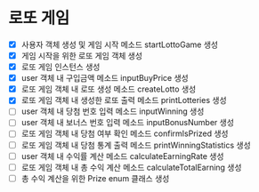 # 로또 게임

- [X] 사용자 객체 생성 및 게임 시작 메소드 startLottoGame 생성
- [X] 게임 시작을 위한 로또 게임 객체 생성
- [X] 로또 게임 인스턴스 생성
- [X] user 객체 내 구입금액 메소드 inputBuyPrice 생성
- [X] 로또 게임 객체 내 로또 생성 메소드 createLotto 생성
- [X] 로또 게임 객체 내 생성한 로또 출력 메소드 printLotteries 생성
- [ ] user 객체 내 당첨 번호 입력 메소드 inputWinning 생성
- [ ] user 객체 내 보너스 번호 입력 메소드 inputBonusNumber 생성
- [ ] 로또 게임 객체 내 당첨 여부 확인 메소드 confirmIsPrized 생성
- [ ] 로또 게임 객체 내 당첨 통계 출력 메소드 printWinningStatistics 생성
- [ ] user 객체 내 수익률 계산 메소드 calculateEarningRate 생성
- [ ] 로또 게임 객체 내 총 수익 계산 메소드 calculateTotalEarning 생성
- [ ] 총 수익 계산을 위한 Prize enum 클래스 생성
